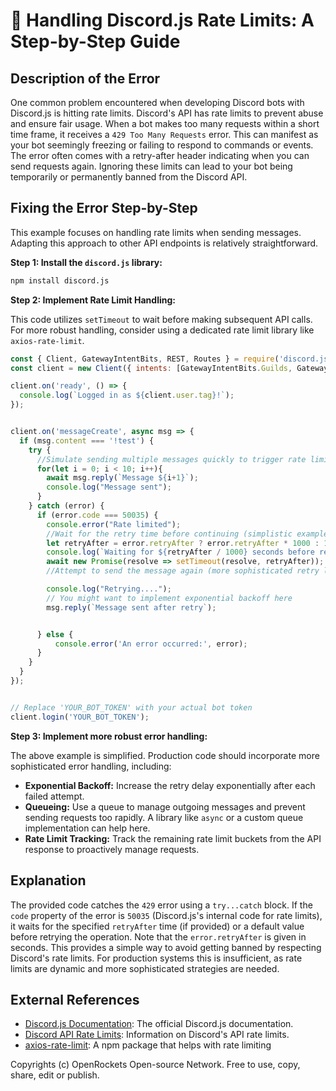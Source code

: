 # 🐞 Handling Discord.js Rate Limits: A Step-by-Step Guide


## Description of the Error

One common problem encountered when developing Discord bots with Discord.js is hitting rate limits.  Discord's API has rate limits to prevent abuse and ensure fair usage. When a bot makes too many requests within a short time frame, it receives a `429 Too Many Requests` error. This can manifest as your bot seemingly freezing or failing to respond to commands or events.  The error often comes with a retry-after header indicating when you can send requests again.  Ignoring these limits can lead to your bot being temporarily or permanently banned from the Discord API.

## Fixing the Error Step-by-Step

This example focuses on handling rate limits when sending messages.  Adapting this approach to other API endpoints is relatively straightforward.

**Step 1: Install the `discord.js` library:**

```bash
npm install discord.js
```

**Step 2: Implement Rate Limit Handling:**

This code utilizes `setTimeout` to wait before making subsequent API calls.  For more robust handling, consider using a dedicated rate limit library like `axios-rate-limit`.

```javascript
const { Client, GatewayIntentBits, REST, Routes } = require('discord.js');
const client = new Client({ intents: [GatewayIntentBits.Guilds, GatewayIntentBits.GuildMessages, GatewayIntentBits.MessageContent] });

client.on('ready', () => {
  console.log(`Logged in as ${client.user.tag}!`);
});


client.on('messageCreate', async msg => {
  if (msg.content === '!test') {
    try {
      //Simulate sending multiple messages quickly to trigger rate limit
      for(let i = 0; i < 10; i++){
        await msg.reply(`Message ${i+1}`);
        console.log("Message sent");
      }
    } catch (error) {
      if (error.code === 50035) {
        console.error("Rate limited");
        //Wait for the retry time before continuing (simplistic example - improve this for production).
        let retryAfter = error.retryAfter ? error.retryAfter * 1000 : 1000
        console.log(`Waiting for ${retryAfter / 1000} seconds before retrying`);
        await new Promise(resolve => setTimeout(resolve, retryAfter));
        //Attempt to send the message again (more sophisticated retry logic needed for production)

        console.log("Retrying....");
        // You might want to implement exponential backoff here
        msg.reply(`Message sent after retry`);


      } else {
          console.error('An error occurred:', error);
      }
    }
  }
});


// Replace 'YOUR_BOT_TOKEN' with your actual bot token
client.login('YOUR_BOT_TOKEN');
```

**Step 3: Implement more robust error handling:**

The above example is simplified. Production code should incorporate more sophisticated error handling, including:

*   **Exponential Backoff:**  Increase the retry delay exponentially after each failed attempt.
*   **Queueing:** Use a queue to manage outgoing messages and prevent sending requests too rapidly.  A library like `async` or a custom queue implementation can help here.
*   **Rate Limit Tracking:** Track the remaining rate limit buckets from the API response to proactively manage requests.

## Explanation

The provided code catches the `429` error using a `try...catch` block.  If the `code` property of the error is `50035` (Discord.js's internal code for rate limits), it waits for the specified `retryAfter` time (if provided) or a default value before retrying the operation. Note that the `error.retryAfter` is given in seconds.  This provides a simple way to avoid getting banned by respecting Discord's rate limits.  For production systems this is insufficient, as rate limits are dynamic and more sophisticated strategies are needed.


## External References

*   [Discord.js Documentation](https://discord.js.org/#/docs/main/stable/general/welcome): The official Discord.js documentation.
*   [Discord API Rate Limits](https://discord.com/developers/docs/topics/rate-limits): Information on Discord's API rate limits.
*   [axios-rate-limit](https://www.npmjs.com/package/axios-rate-limit): A npm package that helps with rate limiting


Copyrights (c) OpenRockets Open-source Network. Free to use, copy, share, edit or publish.

